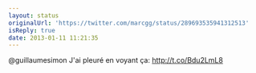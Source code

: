 ```yaml
---
layout: status
originalUrl: 'https://twitter.com/marcgg/status/289693535941312513'
isReply: true
date: 2013-01-11 11:21:35
---
```


@guillaumesimon J'ai pleuré en voyant ça: http://t.co/Bdu2LmL8
